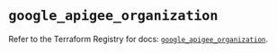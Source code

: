 # `google_apigee_organization`

Refer to the Terraform Registry for docs: [`google_apigee_organization`](https://registry.terraform.io/providers/hashicorp/google/6.41.0/docs/resources/apigee_organization).
